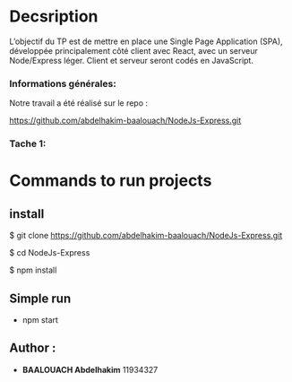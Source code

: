 # Decsription

L’objectif du TP est de mettre en place une Single Page Application (SPA), développée principalement côté client avec React, avec un serveur Node/Express léger. Client et serveur seront codés en JavaScript.

### Informations générales:

Notre travail a été réalisé sur le repo :

<https://github.com/abdelhakim-baalouach/NodeJs-Express.git>

### Tache 1:

# Commands to run projects

## install

\$ git clone https://github.com/abdelhakim-baalouach/NodeJs-Express.git

\$ cd NodeJs-Express

\$ npm install

## Simple run

- npm start

## Author :

- **BAALOUACH Abdelhakim** 11934327
